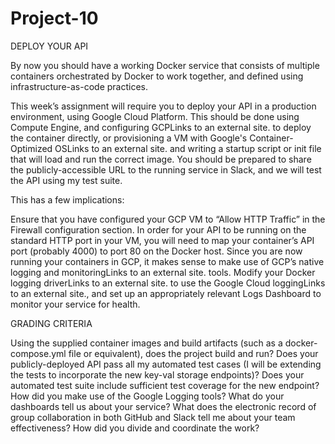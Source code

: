 # Project-10


DEPLOY YOUR API

By now you should have a working Docker service that consists of multiple containers orchestrated by Docker to work together, and defined using infrastructure-as-code practices.

This week’s assignment will require you to deploy your API in a production environment, using Google Cloud Platform. This should be done using Compute Engine, and configuring GCPLinks to an external site. to deploy the container directly, or provisioning a VM with Google's Container-Optimized OSLinks to an external site. and writing a startup script or init file that will load and run the correct image. You should be prepared to share the publicly-accessible URL to the running service in Slack, and we will test the API using my test suite.

This has a few implications:

Ensure that you have configured your GCP VM to “Allow HTTP Traffic” in the Firewall configuration section. 
In order for your API to be running on the standard HTTP port in your VM, you will need to map your container’s API port (probably 4000) to port 80 on the Docker host.
Since you are now running your containers in GCP, it makes sense to make use of GCP’s native logging and monitoringLinks to an external site. tools. Modify your Docker logging driverLinks to an external site. to use the Google Cloud loggingLinks to an external site., and set up an appropriately relevant Logs Dashboard to monitor your service for health.

GRADING CRITERIA

Using the supplied container images and build artifacts (such as a docker-compose.yml file or equivalent), does the project build and run? 
Does your publicly-deployed API pass all my automated test cases (I will be extending the tests to incorporate the new key-val storage endpoints)? 
Does your automated test suite include sufficient test coverage for the new endpoint?
How did you make use of the Google Logging tools? What do your dashboards tell us about your service?
What does the electronic record of group collaboration in both GitHub and Slack tell me about your team effectiveness? How did you divide and coordinate the work?
